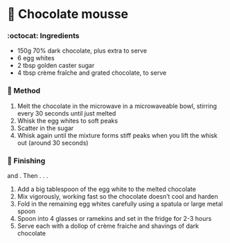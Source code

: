 # :chocolate_bar: Chocolate mousse

### :octocat: Ingredients

- 150g 70% dark chocolate, plus extra to serve
- 6 egg whites
- 2 tbsp golden caster sugar
- 4 tbsp crème fraîche and grated chocolate, to serve

### :construction: Method

1. Melt the chocolate in the microwave in a microwaveable bowl, stirring every 30 seconds until just melted
2. Whisk the egg whites to soft peaks
3. Scatter in the sugar
4. Whisk again until the mixture forms stiff peaks when you lift the whisk out (around 30 seconds)

### :spoon: Finishing

 and . Then . . .

1. Add a big tablespoon of the egg white to the melted chocolate
2. Mix vigorously, working fast so the chocolate doesn’t cool and harden
3. Fold in the remaining egg whites carefully using a spatula or large metal spoon
4. Spoon into 4 glasses or ramekins and set in the fridge for 2-3 hours
5. Serve each with a dollop of crème fraiche and shavings of dark chocolate
